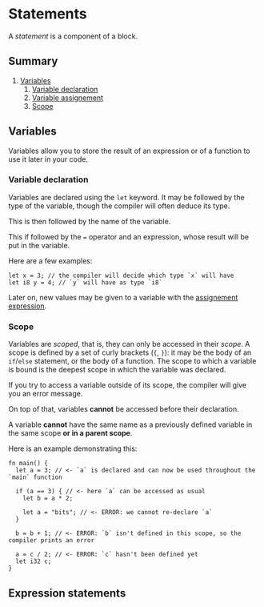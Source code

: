 # Statements

A *statement* is a component of a block.

## Summary

1. [Variables](#variables)
    1. [Variable declaration](#variable-declaration)
    2. [Variable assignement](#variable-assignement)
    3. [Scope](#scope)

## Variables

Variables allow you to store the result of an expression or of a function to use it later in your code.

### Variable declaration

Variables are declared using the `let` keyword.
It may be followed by the type of the variable, though the compiler will often deduce its type.

This is then followed by the name of the variable.

This if followed by the `=` operator and an expression, whose result will be put in the variable.

Here are a few examples:

```lapis
let x = 3; // the compiler will decide which type `x` will have
let i8 y = 4; // `y` will have as type `i8`
```

Later on, new values may be given to a variable with the [assignement expression](expressions/operator_expressions#assignement-expression).

### Scope

Variables are *scoped*, that is, they can only be accessed in their *scope*.
A scope is defined by a set of curly brackets (`{`, `}`): it may be the body of an `if`/`else` statement, or the body of a function.
The scope to which a variable is bound is the deepest scope in which the variable was declared.

If you try to access a variable outside of its scope, the compiler will give you an error message.

On top of that, variables **cannot** be accessed before their declaration.
<!-- **and their first assignement**.-->
A variable **cannot** have the same name as a previously defined variable in the same scope **or in a parent scope**.

Here is an example demonstrating this:

```lapis
fn main() {
  let a = 3; // <- `a` is declared and can now be used throughout the `main` function

  if (a == 3) { // <- here `a` can be accessed as usual
    let b = a * 2;

    let a = "bits"; // <- ERROR: we cannot re-declare `a`
  }

  b = b + 1; // <- ERROR: `b` isn't defined in this scope, so the compiler prints an error

  a = c / 2; // <- ERROR: `c` hasn't been defined yet
  let i32 c;
}
```

## Expression statements

<!-- TODO -->
